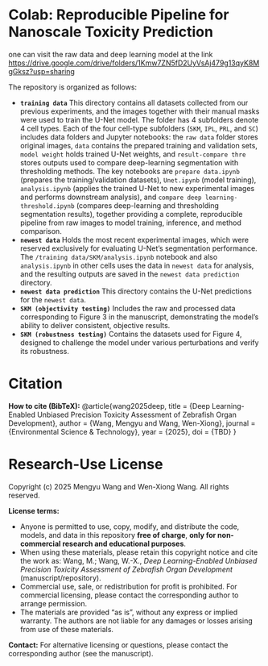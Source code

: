 # Colab: Reproducible Pipeline for Nanoscale Toxicity Prediction
one can visit the raw data and deep learning model at the link https://drive.google.com/drive/folders/1Kmw7ZN5fD2UyVsAj479g13qyK8MgGksz?usp=sharing

The repository is organized as follows:
* **`training data`**
  This directory contains all datasets collected from our previous experiments, and the images together with their manual masks were used to train the U-Net model. The folder has 4 subfolders denote 4 cell types. Each of the four cell-type subfolders (`SKM`, `IPL`, `PRL`, and `SC`) includes data folders and Jupyter notebooks: the `raw data` folder stores original images, `data` contains the prepared training and validation sets, `model weight` holds trained U-Net weights, and `result-compare thre` stores outputs used to compare deep-learning segmentation with thresholding methods. The key notebooks are `prepare data.ipynb` (prepares the training/validation datasets), `Unet.ipynb` (model training), `analysis.ipynb` (applies the trained U-Net to new experimental images and performs downstream analysis), and `compare deep learning-threshold.ipynb` (compares deep-learning and thresholding segmentation results), together providing a complete, reproducible pipeline from raw images to model training, inference, and method comparison.
* **`newest data`**
  Holds the most recent experimental images, which were reserved exclusively for evaluating U-Net’s segmentation performance. The `/training data/SKM/analysis.ipynb` notebook and also `analysis.ipynb` in other cells uses the data in `newest data` for analysis, and the resulting outputs are saved in the `newest data prediction` directory.
* **`newest data prediction`**
  This directory contains the U-Net predictions for the `newest data`.
* **`SKM (objectivity testing)`**
  Includes the raw and processed data corresponding to Figure 3 in the manuscript, demonstrating the model’s ability to deliver consistent, objective results.
* **`SKM (robustness testing)`**
  Contains the datasets used for Figure 4, designed to challenge the model under various perturbations and verify its robustness.



# Citation
**How to cite (BibTeX):**
@article{wang2025deep,
  title = {Deep Learning-Enabled Unbiased Precision Toxicity Assessment of Zebrafish Organ Development},
  author = {Wang, Mengyu and Wang, Wen-Xiong},
  journal = {Environmental Science & Technology},
  year = {2025},
  doi = {TBD}
}



# Research-Use License
Copyright (c) 2025 Mengyu Wang and Wen-Xiong Wang. All rights reserved.

**License terms:**
- Anyone is permitted to use, copy, modify, and distribute the code, models, and data in this repository **free of charge**, **only for non-commercial research and educational purposes**.
- When using these materials, please retain this copyright notice and cite the work as: Wang, M.; Wang, W.-X., *Deep Learning-Enabled Unbiased Precision Toxicity Assessment of Zebrafish Organ Development* (manuscript/repository).
- Commercial use, sale, or redistribution for profit is prohibited. For commercial licensing, please contact the corresponding author to arrange permission.
- The materials are provided “as is”, without any express or implied warranty. The authors are not liable for any damages or losses arising from use of these materials.

**Contact:** For alternative licensing or questions, please contact the corresponding author (see the manuscript).
